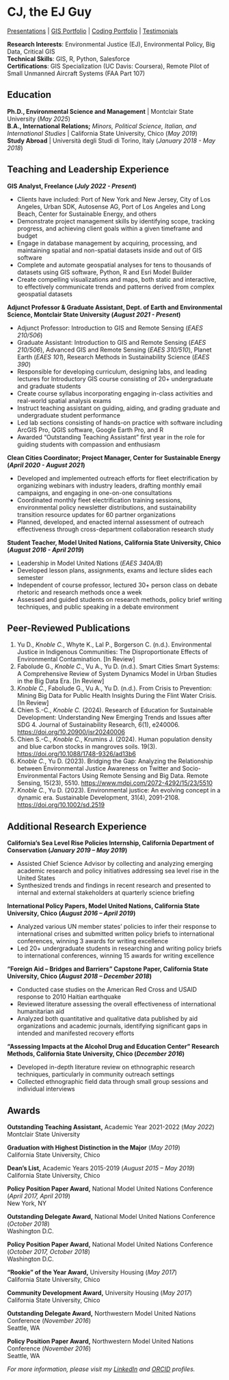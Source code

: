 # CJ, the EJ Guy

[Presentations](./presentations.html) | [GIS Portfolio](./GIS_portfolio.html) | [Coding Portfolio](./CodingPortfolio.html) | [Testimonials](./testimonials.html)

**Research Interests**: Environmental Justice (EJ), Environmental Policy, Big Data, Critical GIS <br>
**Technical Skills**: GIS, R, Python, Salesforce <br>
**Certifications**: GIS Specialization (UC Davis: Coursera), Remote Pilot of Small Unmanned Aircraft Systems (FAA Part 107)

## Education
**Ph.D., Environmental Science and Management** | Montclair State University (_May 2025_) <br>
**B.A., International Relations;** _Minors, Political Science, Italian, and International Studies_ | California State University, Chico (_May 2019_)<br>
**Study Abroad** | Università degli Studi di Torino, Italy (_January 2018 - May 2018_)<br>


## Teaching and Leadership Experience 
**GIS Analyst, Freelance (_July 2022 - Present_)**
- Clients have included: Port of New York and New Jersey, City of Los Angeles, Urban SDK, Autosense AG, Port of Los Angeles and Long Beach, Center for Sustainable Energy, and others
-	Demonstrate project management skills by identifying scope, tracking progress, and achieving client goals within a given timeframe and budget
-	Engage in database management by acquiring, processing, and maintaining spatial and non-spatial datasets inside and out of GIS software 
-	Complete and automate geospatial analyses for tens to thousands of datasets using GIS software, Python, R and Esri Model Builder
-	Create compelling visualizations and maps, both static and interactive, to effectively communicate trends and patterns derived from complex geospatial datasets

**Adjunct Professor & Graduate Assistant, Dept. of Earth and Environmental Science, Montclair State University (_August 2021 - Present_)**
- Adjunct Professor: Introduction to GIS and Remote Sensing (_EAES 210/506_)
- Graduate Assistant: Introduction to GIS and Remote Sensing (_EAES 210/506_), Advanced GIS and Remote Sensing (_EAES 310/510_), Planet Earth (_EAES 101_), Research Methods in Sustainability Science (_EAES 390_)
-	Responsible for developing curriculum, designing labs, and leading lectures for Introductory GIS course consisting of 20+ undergraduate and graduate students 
-	Create course syllabus incorporating engaging in-class activities and real-world spatial analysis exams
-	Instruct teaching assistant on guiding, aiding, and grading graduate and undergraduate student performance 
-	Led lab sections consisting of hands-on practice with software including ArcGIS Pro, QGIS software, Google Earth Pro, and R
-	Awarded “Outstanding Teaching Assistant” first year in the role for guiding students with compassion and enthusiasm  

**Clean Cities Coordinator; Project Manager, Center for Sustainable Energy (_April 2020 - August 2021_)**
-	Developed and implemented outreach efforts for fleet electrification by organizing webinars with industry leaders, drafting monthly email campaigns, and engaging in one-on-one consultations
-	Coordinated monthly fleet electrification training sessions, environmental policy newsletter distributions, and sustainability transition resource updates for 60 partner organizations 
-	Planned, developed, and enacted internal assessment of outreach effectiveness through cross-department collaboration research study  

**Student Teacher, Model United Nations, California State University, Chico (_August 2016 - April 2019_)**
- Leadership in Model United Nations (_EAES 340A/B_)
-	Developed lesson plans, assignments, exams and lecture slides each semester 
-	Independent of course professor, lectured 30+ person class on debate rhetoric and research methods once a week
-	Assessed and guided students on research methods, policy brief writing techniques, and public speaking in a debate environment

## Peer-Reviewed Publications
1. Yu D., *Knoble C.*, Whyte K., Lal P., Borgerson C. (n.d.). Environmental Justice in Indigenous Communities: The Disproportionate Effects of Environmental Contamination. [In Review]
2. Fabolude G., *Knoble C*., Vu A., Yu D. (n.d.). Smart Cities Smart Systems: A Comprehensive Review of System Dynamics Model in Urban Studies in the Big Data Era. [In Review]
3. *Knoble C.*, Fabolude G., Vu A., Yu D. (n.d.). From Crisis to Prevention: Mining Big Data for Public Health Insights During the Flint Water Crisis. [In Review]
4. Chien S.-C., *Knoble C.* (2024). Research of Education for Sustainable Development: Understanding New Emerging Trends and Issues after SDG 4. Journal of Sustainability Research, 6(1), e240006. https://doi.org/10.20900/jsr20240006
5. Chien S.-C., *Knoble C.*, Krumins J. (2024). Human population density and blue carbon stocks in mangroves soils. 19(3). https://doi.org/10.1088/1748-9326/ad13b6
6. *Knoble C.*, Yu D. (2023). Bridging the Gap: Analyzing the Relationship between Environmental Justice Awareness on Twitter and Socio-Environmental Factors Using Remote Sensing and Big Data. Remote Sensing, 15(23), 5510. https://www.mdpi.com/2072-4292/15/23/5510
7. *Knoble C.*, Yu D. (2023). Environmental justice: An evolving concept in a dynamic era. Sustainable Development, 31(4), 2091-2108. https://doi.org/10.1002/sd.2519


## Additional Research Experience
**California’s Sea Level Rise Policies Internship, California Department of Conservation (_January 2019 – May 2019_)**
-	Assisted Chief Science Advisor by collecting and analyzing emerging academic research and policy initiatives addressing sea level rise in the United States 
-	Synthesized trends and findings in recent research and presented to internal and external stakeholders at quarterly science briefing 

**International Policy Papers, Model United Nations, California State University, Chico (_August 2016 – April 2019_)**
-	Analyzed various UN member states’ policies to infer their response to international crises and submitted written policy briefs to international conferences, winning 3 awards for writing excellence
-	Led 20+ undergraduate students in researching and writing policy briefs to international conferences, winning 15 awards for writing excellence

**“Foreign Aid – Bridges and Barriers” Capstone Paper, California State University, Chico (_August 2018 – December 2018_)**
-	Conducted case studies on the American Red Cross and USAID response to 2010 Haitian earthquake
-	Reviewed literature assessing the overall effectiveness of international humanitarian aid
-	Analyzed both quantitative and qualitative data published by aid organizations and academic journals, identifying significant gaps in intended and manifested recovery efforts 

**“Assessing Impacts at the Alcohol Drug and Education Center” Research Methods, California State University, Chico (_December 2016_)**
-	Developed in-depth literature review on ethnographic research techniques, particularly in community outreach settings 
-	Collected ethnographic field data through small group sessions and individual interviews

## Awards
**Outstanding Teaching Assistant,** Academic Year 2021-2022	(_May 2022_) <br>
Montclair State University

**Graduation with Highest Distinction in the Major**	(_May 2019_) <br>
California State University, Chico

**Dean’s List,** Academic Years 2015-2019	(_August 2015 – May 2019_) <br>
California State University, Chico

**Policy Position Paper Award,** National Model United Nations Conference 	(_April 2017, April 2019_) <br>
New York, NY

**Outstanding Delegate Award,** National Model United Nations Conference 	(_October 2018_) <br>
Washington D.C.

**Policy Position Paper Award,** National Model United Nations Conference	(_October 2017, October 2018_) <br>
Washington D.C.

**“Rookie” of the Year Award,** University Housing	(_May 2017_) <br>
California State University, Chico

**Community Development Award,** University Housing	(_May 2017_) <br>
California State University, Chico

**Outstanding Delegate Award,** Northwestern Model United Nations Conference	(_November 2016_) <br>
Seattle, WA

**Policy Position Paper Award,** Northwestern Model United Nations Conference	(_November 2016_) <br>
Seattle, WA



_For more information, please visit my [LinkedIn](https://www.linkedin.com/in/charles-knoble/) and [ORCID](https://orcid.org/0000-0002-6363-3580) profiles._
